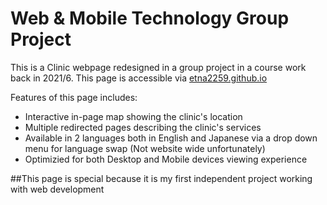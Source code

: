 # Web & Mobile Technology Group Project
This is a Clinic webpage redesigned in a group project in a course work back in 2021/6.
This page is accessible via [etna2259.github.io](https://etna2259.github.io/First-Web-Project/)

Features of this page includes:
- Interactive in-page map showing the clinic's location
- Multiple redirected pages describing the clinic's services
- Available in 2 languages both in English and Japanese via a drop down menu for language swap (Not website wide unfortunately)
- Optimizied for both Desktop and Mobile devices viewing experience

##This page is special because it is my first independent project working with web development
